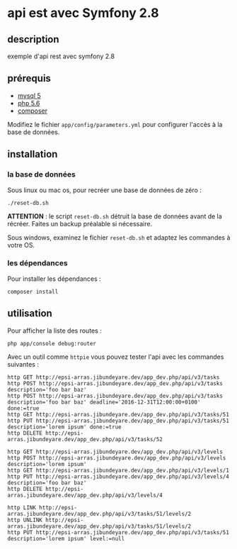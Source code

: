 # api est avec Symfony 2.8

## description

exemple d'api rest avec symfony 2.8

## prérequis

- [mysql 5](https://www.mysql.com/)
- [php 5.6](http://php.net/)
- [composer](https://getcomposer.org/)

Modifiez le fichier `app/config/parameters.yml` pour configurer l'accès à la base de données.

## installation

### la base de données

Sous linux ou mac os, pour recréer une base de données de zéro :

    ./reset-db.sh

**ATTENTION** : le script `reset-db.sh` détruit la base de données avant de la récréer. Faites un backup préalable si nécessaire.

Sous windows, examinez le fichier `reset-db.sh` et adaptez les commandes à votre OS.

### les dépendances

Pour installer les dépendances :

    composer install

## utilisation

Pour afficher la liste des routes :

    php app/console debug:router

Avec un outil comme `httpie` vous pouvez tester l'api avec les commandes suivantes :

    http GET http://epsi-arras.jibundeyare.dev/app_dev.php/api/v3/tasks
    http POST http://epsi-arras.jibundeyare.dev/app_dev.php/api/v3/tasks description='foo bar baz'
    http POST http://epsi-arras.jibundeyare.dev/app_dev.php/api/v3/tasks description='foo bar baz' deadline='2016-12-31T12:00:00+0100' done:=true
    http GET http://epsi-arras.jibundeyare.dev/app_dev.php/api/v3/tasks/51
    http PUT http://epsi-arras.jibundeyare.dev/app_dev.php/api/v3/tasks/51 description='lorem ipsum' done:=true
    http DELETE http://epsi-arras.jibundeyare.dev/app_dev.php/api/v3/tasks/52

    http GET http://epsi-arras.jibundeyare.dev/app_dev.php/api/v3/levels
    http POST http://epsi-arras.jibundeyare.dev/app_dev.php/api/v3/levels description='lorem ipsum'
    http GET http://epsi-arras.jibundeyare.dev/app_dev.php/api/v3/levels/1
    http PUT http://epsi-arras.jibundeyare.dev/app_dev.php/api/v3/levels/4 description='foo bar baz'
    http DELETE http://epsi-arras.jibundeyare.dev/app_dev.php/api/v3/levels/4

    http LINK http://epsi-arras.jibundeyare.dev/app_dev.php/api/v3/tasks/51/levels/2
    http UNLINK http://epsi-arras.jibundeyare.dev/app_dev.php/api/v3/tasks/51/levels/2
    http PUT http://epsi-arras.jibundeyare.dev/app_dev.php/api/v3/tasks/51 description='lorem ipsum' level:=null


